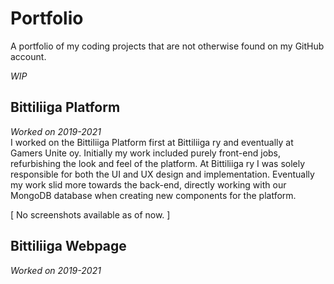 # Portfolio
A portfolio of my coding projects that are not otherwise found on my GitHub account.

_WIP_

## Bittiliiga Platform
_Worked on 2019-2021_<br>
I worked on the Bittiliiga Platform first at Bittiliiga ry and eventually at Gamers Unite oy. Initially my work included purely front-end jobs, refurbishing the look and feel of the platform. At Bittiliiga ry I was solely responsible for both the UI and UX design and implementation. Eventually my work slid more towards the back-end, directly working with our MongoDB database when creating new components for the platform.

[ No screenshots available as of now. ]

## Bittiliiga Webpage
_Worked on 2019-2021_<br>
